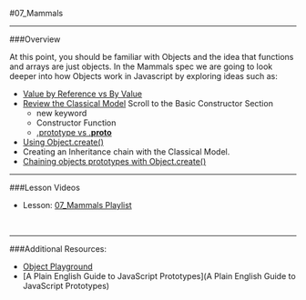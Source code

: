 #07_Mammals
<hr>

###Overview

At this point, you should be familiar with Objects and the idea that functions and arrays are just objects.  In the Mammals spec we are going to look deeper into how Objects work in Javascript by exploring ideas such as:

- [Value by Reference vs By Value](http://docstore.mik.ua/orelly/webprog/jscript/ch11_02.htm)
- [Review the Classical Model](http://addyosmani.com/resources/essentialjsdesignpatterns/book/#constructorpatternjavascript) Scroll to the Basic Constructor Section
	- new keyword
	- Constructor Function
	- [.prototype vs .__proto__](http://stackoverflow.com/questions/9959727/proto-vs-prototype-in-javascript)
- [Using Object.create()](https://developer.mozilla.org/en-US/docs/Web/JavaScript/Reference/Global_Objects/Object/create)
- Creating an Inheritance chain with the Classical Model.
- [Chaining objects prototypes with Object.create()](http://eli.thegreenplace.net/2013/10/22/classical-inheritance-in-javascript-es5)



<hr>


###Lesson Videos

- Lesson: [07_Mammals Playlist](https://www.youtube.com/playlist?list=PLx0iOsdUOUmmPXungX0YFYMSY7tFTEmQM)

<br>
<hr>

###Additional Resources:

- [Object Playground](http://www.objectplayground.com/)
- [A Plain English Guide to JavaScript Prototypes](A Plain English Guide to JavaScript Prototypes)

